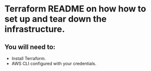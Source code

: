 # Terraform README on how how to set up and tear down the infrastructure.
## You will need to: 
- Install Terraform.
- AWS CLI configured with your credentials.